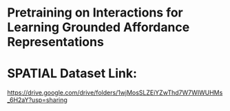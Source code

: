# Pretraining on Interactions for Learning Grounded Affordance Representations

# SPATIAL Dataset Link:
https://drive.google.com/drive/folders/1wjMosSLZEiYZwThd7W7WIWUHMs_6H2aY?usp=sharing
